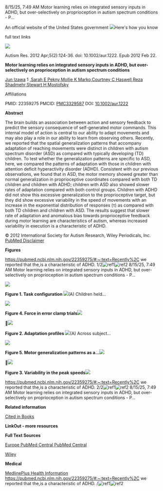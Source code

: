 ﻿8/15/25, 7:49 AM Motor learning relies on integrated sensory inputs in ADHD, but over-selectively on proprioception in autism spectrum conditions - P…

An official website of the United States government ![](v2ly30i4.001.png)Here's how you know 

full text links

![](v2ly30i4.002.png)

Autism Res. 2012 Apr;5(2):124-36. doi: 10.1002/aur.1222. Epub 2012 Feb 22.

**Motor learning relies on integrated sensory inputs in ADHD, but over-selectively on proprioception in autism spectrum conditions**

[Jun Izawa](https://pubmed.ncbi.nlm.nih.gov/?term=Izawa+J&cauthor_id=22359275) 1 ,[Sarah E Pekny,](https://pubmed.ncbi.nlm.nih.gov/?term=Pekny+SE&cauthor_id=22359275)[Mollie K Marko,](https://pubmed.ncbi.nlm.nih.gov/?term=Marko+MK&cauthor_id=22359275)[Courtney C Haswell,R](https://pubmed.ncbi.nlm.nih.gov/?term=Haswell+CC&cauthor_id=22359275)[eza Shadmehr,S](https://pubmed.ncbi.nlm.nih.gov/?term=Shadmehr+R&cauthor_id=22359275)[tewart H Mostofsky](https://pubmed.ncbi.nlm.nih.gov/?term=Mostofsky+SH&cauthor_id=22359275)

Affiliations

PMID: 22359275 PMCID: [PMC3329587](https://pmc.ncbi.nlm.nih.gov/articles/PMC3329587/) DOI: [10.1002/aur.1222](https://doi.org/10.1002/aur.1222)

**Abstract**

The brain builds an association between action and sensory feedback to predict the sensory consequence of self-generated motor commands. This internal model of action is central to our ability to adapt movements and may also play a role in our ability to learn from observing others. Recently, we reported that the spatial generalization patterns that accompany adaptation of reaching movements were distinct in children with autism spectrum disorder (ASD) as compared with typically developing (TD) children. To test whether the generalization patterns are specific to ASD, here, we compared the patterns of adaptation with those in children with attention deficit hyperactivity disorder (ADHD). Consistent with our previous observations, we found that in ASD, the motor memory showed greater than normal generalization in proprioceptive coordinates compared with both TD children and children with ADHD; children with ASD also showed slower rates of adaptation compared with both control groups. Children with ADHD did not show this excessive generalization to the proprioceptive target, but they did show excessive variability in the speed of movements with an increase in the exponential distribution of responses (τ) as compared with both TD children and children with ASD. The results suggest that slower rate of adaptation and anomalous bias towards proprioceptive feedback during motor learning are characteristics of autism, whereas increased variability in execution is a characteristic of ADHD.

© 2012 International Society for Autism Research, Wiley Periodicals, Inc. [PubMed Disclaimer](https://pubmed.ncbi.nlm.nih.gov/disclaimer/)

**Figures**

https://pubmed.ncbi.nlm.nih.gov/22359275/#:~:text=Recently%2C we reported that the,is a characteristic of ADHD. 1/2![ref1]![ref2]
8/15/25, 7:49 AM Motor learning relies on integrated sensory inputs in ADHD, but over-selectively on proprioception in autism spectrum conditions - P…

![](v2ly30i4.005.png)

**Figure 1. Task configuration ![](v2ly30i4.006.png)**(A) Children held…

![](v2ly30i4.007.png)

**Figure 4. Force in error clamp trials![](v2ly30i4.008.png)**

![](v2ly30i4.009.png)

**Figure 2. Adaptation profiles ![](v2ly30i4.010.png)**(A) Across subject…

![](v2ly30i4.011.png)

**Figure 5. Motor generalization patterns as a…![](v2ly30i4.012.png)**

![](v2ly30i4.013.png)

**Figure 3. Variability in the peak speeds![](v2ly30i4.014.png)**

https://pubmed.ncbi.nlm.nih.gov/22359275/#:~:text=Recently%2C we reported that the,is a characteristic of ADHD. 2/2![ref1]![ref2]
8/15/25, 7:49 AM Motor learning relies on integrated sensory inputs in ADHD, but over-selectively on proprioception in autism spectrum conditions - P…

**Related information**

[Cited in Books](https://www.ncbi.nlm.nih.gov/books?linkname=pubmed_books_refs&from_uid=22359275)

**LinkOut - more resources**

**Full Text Sources**

[Europe PubMed Central ](https://europepmc.org/abstract/MED/22359275)[PubMed Central](https://pmc.ncbi.nlm.nih.gov/articles/pmid/22359275/)

[Wiley](https://doi.org/10.1002/aur.1222)

**Medical**

[MedlinePlus Health Information](https://medlineplus.gov/balanceproblems.html)
https://pubmed.ncbi.nlm.nih.gov/22359275/#:~:text=Recently%2C we reported that the,is a characteristic of ADHD. /![ref1]![ref2]

[ref1]: v2ly30i4.003.png
[ref2]: v2ly30i4.004.png
